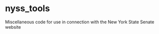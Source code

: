 nyss_tools
==========

Miscellaneous code for use in connection with the New York State Senate website
